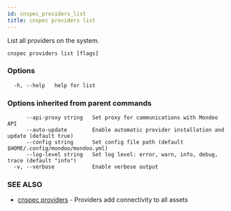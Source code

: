 ```yaml
---
id: cnspec_providers_list
title: cnspec providers list
---
```


List all providers on the system.

```
cnspec providers list [flags]
```

### Options

```
  -h, --help   help for list
```

### Options inherited from parent commands

```
      --api-proxy string   Set proxy for communications with Mondoo API
      --auto-update        Enable automatic provider installation and update (default true)
      --config string      Set config file path (default $HOME/.config/mondoo/mondoo.yml)
      --log-level string   Set log level: error, warn, info, debug, trace (default "info")
  -v, --verbose            Enable verbose output
```

### SEE ALSO

- [cnspec providers](cnspec_providers.md) - Providers add connectivity to all assets
